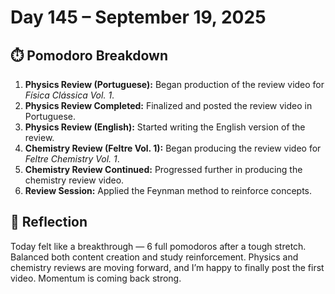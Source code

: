 # Day 145 – September 19, 2025

## ⏱️ Pomodoro Breakdown

1. **Physics Review (Portuguese):** Began production of the review video for *Física Clássica Vol. 1*.
2. **Physics Review Completed:** Finalized and posted the review video in Portuguese.
3. **Physics Review (English):** Started writing the English version of the review.
4. **Chemistry Review (Feltre Vol. 1):** Began producing the review video for *Feltre Chemistry Vol. 1*.
5. **Chemistry Review Continued:** Progressed further in producing the chemistry review video.
6. **Review Session:** Applied the Feynman method to reinforce concepts.

## 💬 Reflection

Today felt like a breakthrough — 6 full pomodoros after a tough stretch. Balanced both content creation and study reinforcement. Physics and chemistry reviews are moving forward, and I’m happy to finally post the first video. Momentum is coming back strong.
